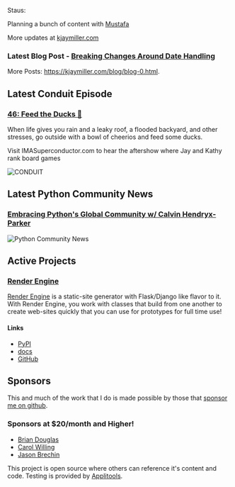Staus:
<p>Planning a bunch of content with <a href="https://github.com/mubranch">Mustafa</a></p>

More updates at [kjaymiller.com](https://kjaymiller.com/microblog/microblog-0)

### Latest Blog Post - [Breaking Changes Around Date Handling](https://kjaymiller.com/blog/breaking-changes-around-date-handling.html)

More Posts: <https://kjaymiller.com/blog/blog-0.html>.

## Latest Conduit Episode
### [46: Feed the Ducks 🦆](http://relay.fm/conduit/46)
When life gives you rain and a leaky roof, a flooded backyard, and other stresses, go outside with a bowl of cheerios and feed some ducks.  

Visit IMASuperconductor.com to hear the aftershow where Jay and Kathy rank board games

![CONDUIT](https://kjaymiller.s3-us-west-2.amazonaws.com/images/conduit_artwork.png)

## Latest Python Community News
### [Embracing Python's Global Community w/ Calvin Hendryx-Parker](https://share.transistor.fm/s/4e02abd4)
![Python Community News](https://kjaymiller.azureedge.net/media/PCN%20Logo%20V0.16.jpg)

## Active Projects

### [Render Engine]
[Render Engine] is a static-site generator with Flask/Django like flavor to it.
With Render Engine, you work with classes that build from one another to create
web-sites quickly that you can use for prototypes for full time use!

#### Links
- [PyPI](https://pypi.org/project/render-engine)
- [docs](https://render-engine.readthedocs.io)
- [GitHub](https://github.com/kjaymiller/render_engine)

## Sponsors
This and much of the work that I do is made possible by those that [sponsor me
on github](https://github.com/sponsors/kjaymiller).

### Sponsors at $20/month and Higher!
- [Brian Douglas](https://github.com/bdougie)
- [Carol Willing](https://github.com/willingc)
- [Jason Brechin](https://github.com/brechin)


This project is open source where others can reference it's content and code. Testing is provided by [Applitools](https://www.applitools.com/).


[Render Engine]: https://render-engine.readthedocs.io